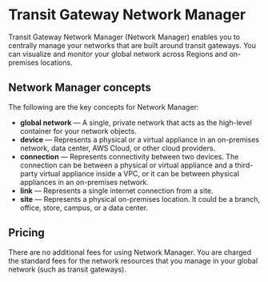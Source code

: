 # Transit Gateway Network Manager<a name="what-is-network-manager"></a>

Transit Gateway Network Manager \(Network Manager\) enables you to centrally manage your networks that are built around transit gateways\. You can visualize and monitor your global network across Regions and on\-premises locations\.

## Network Manager concepts<a name="concepts"></a>

The following are the key concepts for Network Manager:
+ ****global network**** — A single, private network that acts as the high\-level container for your network objects\.
+ ****device**** — Represents a physical or a virtual appliance in an on\-premises network, data center, AWS Cloud, or other cloud providers\.
+ ****connection**** — Represents connectivity between two devices\. The connection can be between a physical or virtual appliance and a third\-party virtual appliance inside a VPC, or it can be between physical appliances in an on\-premises network\.
+ ****link**** — Represents a single internet connection from a site\.
+ ****site**** — Represents a physical on\-premises location\. It could be a branch, office, store, campus, or a data center\.

## Pricing<a name="nm-pricing"></a>

There are no additional fees for using Network Manager\. You are charged the standard fees for the network resources that you manage in your global network \(such as transit gateways\)\.